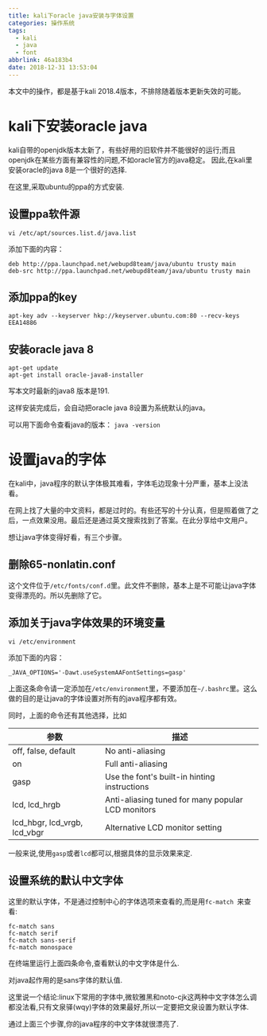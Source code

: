 ```yaml
---
title: kali下oracle java安装与字体设置
categories: 操作系统
tags:
  - kali
  - java
  - font
abbrlink: 46a183b4
date: 2018-12-31 13:53:04
---
```

本文中的操作，都是基于kali 2018.4版本，不排除随着版本更新失效的可能。

# kali下安装oracle java
kali自带的openjdk版本太新了，有些好用的旧软件并不能很好的运行;而且openjdk在某些方面有兼容性的问题,不如oracle官方的java稳定。
因此,在kali里安装oracle的java 8是一个很好的选择.

在这里,采取ubuntu的ppa的方式安装.

## 设置ppa软件源

`vi /etc/apt/sources.list.d/java.list`

添加下面的内容：
<!--more-->
```auto
deb http://ppa.launchpad.net/webupd8team/java/ubuntu trusty main
deb-src http://ppa.launchpad.net/webupd8team/java/ubuntu trusty main
```
## 添加ppa的key

`apt-key adv --keyserver hkp://keyserver.ubuntu.com:80 --recv-keys EEA14886`

## 安装oracle java 8

```
apt-get update
apt-get install oracle-java8-installer
```
写本文时最新的java8 版本是191.

这样安装完成后，会自动把oracle java 8设置为系统默认的java。

可以用下面命令查看java的版本：
`java -version`

# 设置java的字体

在kali中，java程序的默认字体极其难看，字体毛边现象十分严重，基本上没法看。

在网上找了大量的中文资料，都是过时的。有些还写的十分认真，但是照着做了之后，一点效果没用。最后还是通过英文搜索找到了答案。在此分享给中文用户。

想让java字体变得好看，有三个步骤。

## 删除65-nonlatin.conf

这个文件位于`/etc/fonts/conf.d`里。此文件不删除，基本上是不可能让java字体变得漂亮的。所以先删除了它。

## 添加关于java字体效果的环境变量

`vi /etc/environment`

添加下面的内容：

`_JAVA_OPTIONS='-Dawt.useSystemAAFontSettings=gasp'`

上面这条命令请一定添加在`/etc/environment`里，不要添加在`~/.bashrc`里。这么做的目的是让java的字体设置对所有的java程序都有效。

同时，上面的命令还有其他选择，比如


参数 | 描述
---------|----------
off, false, default| No anti-aliasing |
on |	Full anti-aliasing|
gasp| Use the font's built-in hinting instructions |
lcd, lcd_hrgb|Anti-aliasing tuned for many popular LCD monitors|
lcd_hbgr, lcd_vrgb, lcd_vbgr|Alternative LCD monitor setting|

一般来说,使用`gasp`或者`lcd`都可以,根据具体的显示效果来定.

## 设置系统的默认中文字体

这里的默认字体，不是通过控制中心的字体选项来查看的,而是用`fc-match `来查看:

```auto
fc-match sans
fc-match serif
fc-match sans-serif
fc-match monospace
```

在终端里运行上面四条命令,查看默认的中文字体是什么.

对java起作用的是sans字体的默认值.

这里说一个结论:linux下常用的字体中,微软雅黑和noto-cjk这两种中文字体怎么调都没法看,只有文泉驿(wqy)字体的效果最好,所以一定要把文泉设置为默认字体.


通过上面三个步骤,你的java程序的中文字体就很漂亮了.
